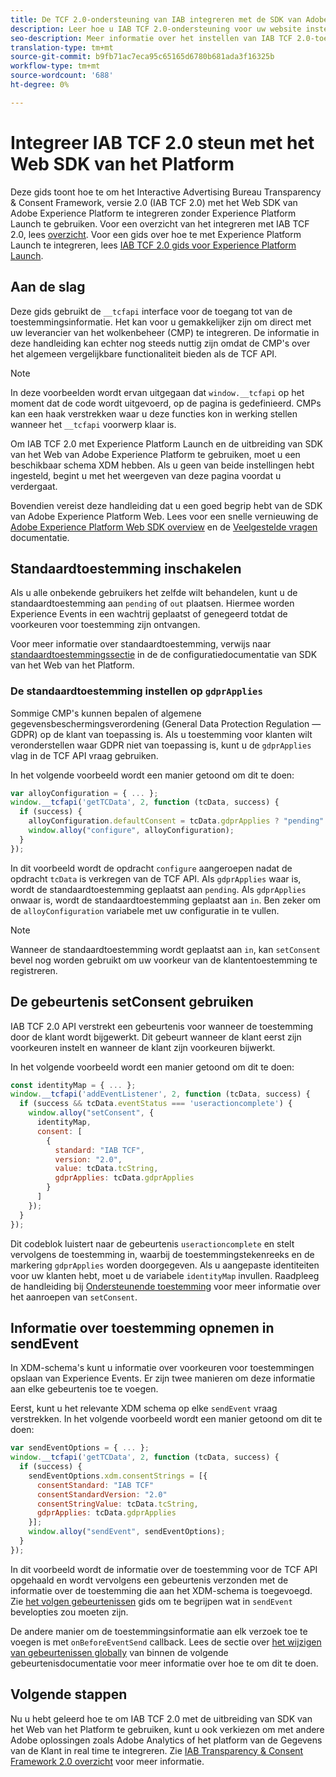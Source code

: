 ```yaml
---
title: De TCF 2.0-ondersteuning van IAB integreren met de SDK van Adobe Experience Platform Web
description: Leer hoe u IAB TCF 2.0-ondersteuning voor uw website instelt zonder Adobe Experience Platform Launch te gebruiken.
seo-description: Meer informatie over het instellen van IAB TCF 2.0-toestemming met Adobe Experience Platform Web SDK
translation-type: tm+mt
source-git-commit: b9fb71ac7eca95c65165d6780b681ada3f16325b
workflow-type: tm+mt
source-wordcount: '688'
ht-degree: 0%

---
```



# Integreer IAB TCF 2.0 steun met het Web SDK van het Platform

Deze gids toont hoe te om het Interactive Advertising Bureau Transparency &amp; Consent Framework, versie 2.0 (IAB TCF 2.0) met het Web SDK van Adobe Experience Platform te integreren zonder Experience Platform Launch te gebruiken. Voor een overzicht van het integreren met IAB TCF 2.0, lees [overzicht](./overview.md). Voor een gids over hoe te met Experience Platform Launch te integreren, lees [IAB TCF 2.0 gids voor Experience Platform Launch](./with-launch.md).

## Aan de slag

Deze gids gebruikt de `__tcfapi` interface voor de toegang tot van de toestemmingsinformatie. Het kan voor u gemakkelijker zijn om direct met uw leverancier van het wolkenbeheer (CMP) te integreren. De informatie in deze handleiding kan echter nog steeds nuttig zijn omdat de CMP&#39;s over het algemeen vergelijkbare functionaliteit bieden als de TCF API.

>[!NOTE]
>
>In deze voorbeelden wordt ervan uitgegaan dat `window.__tcfapi` op het moment dat de code wordt uitgevoerd, op de pagina is gedefinieerd. CMPs kan een haak verstrekken waar u deze functies kon in werking stellen wanneer het `__tcfapi` voorwerp klaar is.

Om IAB TCF 2.0 met Experience Platform Launch en de uitbreiding van SDK van het Web van Adobe Experience Platform te gebruiken, moet u een beschikbaar schema XDM hebben. Als u geen van beide instellingen hebt ingesteld, begint u met het weergeven van deze pagina voordat u verdergaat.

Bovendien vereist deze handleiding dat u een goed begrip hebt van de SDK van Adobe Experience Platform Web. Lees voor een snelle vernieuwing de [Adobe Experience Platform Web SDK overview](../../home.md) en de [Veelgestelde vragen](../../web-sdk-faq.md) documentatie.

## Standaardtoestemming inschakelen

Als u alle onbekende gebruikers het zelfde wilt behandelen, kunt u de standaardtoestemming aan `pending` of `out` plaatsen. Hiermee worden Experience Events in een wachtrij geplaatst of genegeerd totdat de voorkeuren voor toestemming zijn ontvangen.

Voor meer informatie over standaardtoestemming, verwijs naar [standaardtoestemmingssectie](../../fundamentals/configuring-the-sdk.md#default-consent) in de de configuratiedocumentatie van SDK van het Web van het Platform.

### De standaardtoestemming instellen op `gdprApplies`

Sommige CMP&#39;s kunnen bepalen of algemene gegevensbeschermingsverordening (General Data Protection Regulation — GDPR) op de klant van toepassing is. Als u toestemming voor klanten wilt veronderstellen waar GDPR niet van toepassing is, kunt u de `gdprApplies` vlag in de TCF API vraag gebruiken.

In het volgende voorbeeld wordt een manier getoond om dit te doen:

```javascript
var alloyConfiguration = { ... };
window.__tcfapi('getTCData', 2, function (tcData, success) {
  if (success) {
    alloyConfiguration.defaultConsent = tcData.gdprApplies ? "pending" : "in";
    window.alloy("configure", alloyConfiguration);
  }
});
```

In dit voorbeeld wordt de opdracht `configure` aangeroepen nadat de opdracht `tcData` is verkregen van de TCF API. Als `gdprApplies` waar is, wordt de standaardtoestemming geplaatst aan `pending`. Als `gdprApplies` onwaar is, wordt de standaardtoestemming geplaatst aan `in`. Ben zeker om de `alloyConfiguration` variabele met uw configuratie in te vullen.

>[!NOTE]
>
>Wanneer de standaardtoestemming wordt geplaatst aan `in`, kan `setConsent` bevel nog worden gebruikt om uw voorkeur van de klantentoestemming te registreren.

## De gebeurtenis setConsent gebruiken

IAB TCF 2.0 API verstrekt een gebeurtenis voor wanneer de toestemming door de klant wordt bijgewerkt. Dit gebeurt wanneer de klant eerst zijn voorkeuren instelt en wanneer de klant zijn voorkeuren bijwerkt.

In het volgende voorbeeld wordt een manier getoond om dit te doen:

```javascript
const identityMap = { ... };
window.__tcfapi('addEventListener', 2, function (tcData, success) {
  if (success && tcData.eventStatus === 'useractioncomplete') {
    window.alloy("setConsent", {
      identityMap,
      consent: [
        {
          standard: "IAB TCF",
          version: "2.0",
          value: tcData.tcString,
          gdprApplies: tcData.gdprApplies
        }
      ]
    });
  }
});
```

Dit codeblok luistert naar de gebeurtenis `useractioncomplete` en stelt vervolgens de toestemming in, waarbij de toestemmingstekenreeks en de markering `gdprApplies` worden doorgegeven. Als u aangepaste identiteiten voor uw klanten hebt, moet u de variabele `identityMap` invullen. Raadpleeg de handleiding bij [Ondersteunende toestemming](../../consent/supporting-consent.md) voor meer informatie over het aanroepen van `setConsent`.

## Informatie over toestemming opnemen in sendEvent

In XDM-schema&#39;s kunt u informatie over voorkeuren voor toestemmingen opslaan van Experience Events. Er zijn twee manieren om deze informatie aan elke gebeurtenis toe te voegen.

Eerst, kunt u het relevante XDM schema op elke `sendEvent` vraag verstrekken. In het volgende voorbeeld wordt een manier getoond om dit te doen:

```javascript
var sendEventOptions = { ... };
window.__tcfapi('getTCData', 2, function (tcData, success) {
  if (success) {
    sendEventOptions.xdm.consentStrings = [{
      consentStandard: "IAB TCF"
      consentStandardVersion: "2.0"
      consentStringValue: tcData.tcString,
      gdprApplies: tcData.gdprApplies
    }];
    window.alloy("sendEvent", sendEventOptions);
  }
});
```

In dit voorbeeld wordt de informatie over de toestemming voor de TCF API opgehaald en wordt vervolgens een gebeurtenis verzonden met de informatie over de toestemming die aan het XDM-schema is toegevoegd. Zie [het volgen gebeurtenissen](../../fundamentals/tracking-events.md) gids om te begrijpen wat in `sendEvent` bevelopties zou moeten zijn.

De andere manier om de toestemmingsinformatie aan elk verzoek toe te voegen is met `onBeforeEventSend` callback. Lees de sectie over [het wijzigen van gebeurtenissen globally](../../fundamentals/tracking-events.md#modifying-events-globally) van binnen de volgende gebeurtenisdocumentatie voor meer informatie over hoe te om dit te doen.

## Volgende stappen

Nu u hebt geleerd hoe te om IAB TCF 2.0 met de uitbreiding van SDK van het Web van het Platform te gebruiken, kunt u ook verkiezen om met andere Adobe oplossingen zoals Adobe Analytics of het platform van de Gegevens van de Klant in real time te integreren. Zie [IAB Transparency &amp; Consent Framework 2.0 overzicht](./overview.md) voor meer informatie.
